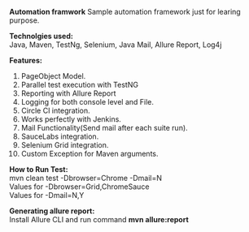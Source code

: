 <b>Automation framwork</b> 
Sample automation framework just for learing purpose.

<b>Technolgies used:</b><br>
Java, Maven, TestNg, Selenium, Java Mail, Allure Report, Log4j

<b>Features: </b> <br>
1. PageObject Model. <br>
2. Parallel test execution with TestNG<br>
3. Reporting with Allure Report<br>
4. Logging for both console level and File.<br>
5. Circle CI integration.<br>
6. Works perfectly with Jenkins.<br>
7. Mail Functionality(Send mail after each suite run).<br>
8. SauceLabs integration.<br>
9. Selenium Grid integration.<br>
10. Custom Exception for Maven arguments.<br>

<b>How to Run Test: </b><br>
mvn clean test -Dbrowser=Chrome -Dmail=N <br>
Values for -Dbrowser=Grid,ChromeSauce <br>
Values for -Dmail=N,Y <br>

<b>Generating allure report:</b> <br>
Install Allure CLI and run command <b>mvn allure:report</b>

